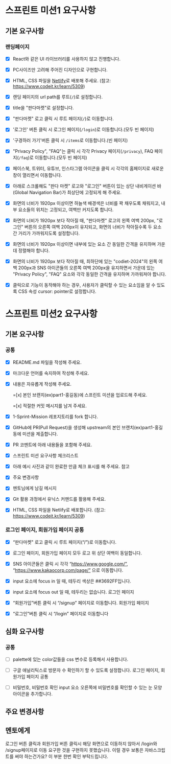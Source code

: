 # 스프린트 미션1 요구사항

## 기본 요구사항

### 랜딩페이지

- [x] React와 같은 UI 라이브러리를 사용하지 않고 진행합니다.

- [x] PC사이즈만 고려해 주어진 디자인으로 구현합니다.
- [x] HTML, CSS 파일을 [Netlify](https://www.netlify.com/)로 배포해 주세요. (참고: https://www.codeit.kr/learn/5309)
- [x] 랜딩 페이지의 url path를 루트(`/`)로 설정합니다.
- [x] title을 "판다마켓"로 설정합니다.
- [x] "판다마켓" 로고 클릭 시 루트 페이지(`/`)로 이동합니다.
- [x] '로그인' 버튼 클릭 시 로그인 페이지(`/login`)로 이동합니다.(모두 빈 페이지)
- [x] '구경하러 가기'버튼 클릭 시 `/items`로 이동합니다.(빈 페이지)
- [x] "Privacy Policy", "FAQ"는 클릭 시 각각 Privacy 페이지(`/privacy`), FAQ 페이지(`/faq`)로 이동합니다.(모두 빈 페이지)
- [x] 페이스북, 트위터, 유튜브, 인스타그램 아이콘을 클릭 시 각각의 홈페이지로 새로운 창이 열리면서 이동합니다.
- [x] 아래로 스크롤해도 "판다 마켓" 로고와 "로그인" 버튼이 있는 상단 내비게이션 바(Global Navigation Bar)가 최상단에 고정되게 해 주세요.
- [x] 화면의 너비가 1920px 이상이면 하늘색 배경색은 너비를 꽉 채우도록 채워지고, 내부 요소들의 위치는 고정되고, 여백만 커지도록 합니다.
- [x] 화면의 너비가 1920px 보다 작아질 때, "판다마켓" 로고의 왼쪽 여백 200px, "로그인" 버튼의 오른쪽 여백 200px이 유지되고, 화면의 너비가 작아질수록 두 요소 간 거리가 가까워지도록 설정합니다.
- [x] 화면의 너비가 1920px 이상이면 내부에 있는 요소 간 동일한 간격을 유지하며 가운데 정렬해야 합니다.
- [x] 화면의 너비가 1920px 보다 작아질 때, 최하단에 있는 "codiet-2024"의 왼쪽 여백 200px과 SNS 아이콘들의 오른쪽 여백 200px을 유지하면서 가운데 있는 "Privacy Policy", "FAQ" 요소와 각각 동일한 간격을 유지하며 가까워져야 합니다.
- [x] 클릭으로 기능이 동작해야 하는 경우, 사용자가 클릭할 수 있는 요소임을 알 수 있도록 CSS 속성 cursor: pointer로 설정합니다. 


# 스프린트 미션2 요구사항

## 기본 요구사항

### 공통

- [x]   README.md 파일을 작성해 주세요.

- [x] 마크다운 언어를 숙지하여 작성해 주세요.  
  
- [x] 내용은 자유롭게 작성해 주세요.
  
  =[x]  본인 브랜치(ex)part1-홍길동)에 스프린트 미션을 업로드해 주세요.
  
  =[x]  적절한 커밋 메시지를 남겨 주세요.

- [x]  1-Sprint-Mission 레포지토리를 fork 합니다.

- [x]  GitHub에 PR(Pull Request)을 생성해 upstream의 본인 브랜치(ex)part1-홍길동에 미션을 제출합니다.

- [x]  PR 코멘트에 아래 내용들을 포함해 주세요.

- [x]  스프린트 미션 요구사항 체크리스트

- [x] 아래 예시 사진과 같이 완료한 만큼 체크 표시를 해 주세요. 참고
- [x]  주요 변경사항

- [x]  멘토님에게 남길 메시지

- [x]  Git 활용 과정에서 유닉스 커맨드를 활용해 주세요.

- [x]  HTML, CSS 파일을 Netlify로 배포합니다. (참고: https://www.codeit.kr/learn/5309)

### 로그인 페이지, 회원가입 페이지 공통

- [x] “판다마켓" 로고 클릭 시 루트 페이지(“/”)로 이동합니다.
- [x] 로그인 페이지, 회원가입 페이지 모두 로고 위 상단 여백이 동일합니다.
- [x] SNS 아이콘들은 클릭 시 각각 “https://www.google.com/”, “https://www.kakaocorp.com/page/” 으로 이동합니다.
- [x] input 요소에 focus in 일 때, 테두리 색상은 ##3692FF입니다.
- [x] input 요소에 focus out 일 때, 테두리는 없습니다.
로그인 페이지

- [x] “회원가입”버튼 클릭 시 “/signup” 페이지로 이동합니다.
회원가입 페이지

- [x] “로그인”버튼 클릭 시 “/login” 페이지로 이동합니다

## 심화 요구사항

### 공통

- [ ] palette에 있는 color값들을 css 변수로 등록해서 사용합니다.
- [ ] 구글 애널리틱스로 방문자 수 확인하기 할 수 있도록 설정합니다.
로그인 페이지, 회원가입 페이지 공통

- [ ] 비밀번호, 비밀번호 확인 input 요소 오른쪽에 비밀번호를 확인할 수 있는 눈 모양 아이콘을 추가합니다.

## 주요 변경사항

## 멘토에게
 로그인 버튼 클릭과 회원가입 버튼 클릭시 해당 화면으로 이동하지 않아서 /login와 /signup페이지로 이동 요구한 것을 구현하지 못했습니다. 이럴 경우 보통은 자바스크립트를 써야 하는건가요? 이 부분 한번 확인 부탁드립니다.





